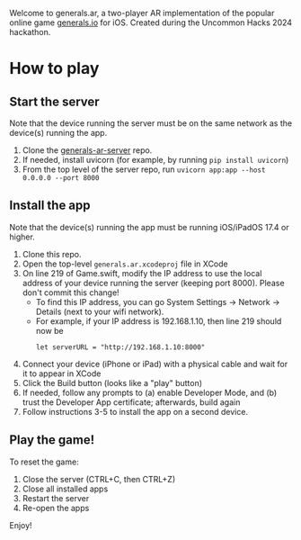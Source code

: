 Welcome to generals.ar, a two-player AR implementation of the popular online game [generals.io](generals.io) for iOS. Created during the Uncommon Hacks 2024 hackathon.

# How to play #
## Start the server ##
Note that the device running the server must be on the same network as the device(s) running the app.

1. Clone the [generals-ar-server](https://github.com/adinilfeld/generals-ar-server) repo.
2. If needed, install uvicorn (for example, by running `pip install uvicorn`)
3. From the top level of the server repo, run `uvicorn app:app --host 0.0.0.0 --port 8000`


## Install the app ##
Note that the device(s) running the app must be running iOS/iPadOS 17.4 or higher.

1. Clone this repo.
2. Open the top-level `generals.ar.xcodeproj` file in XCode
3. On line 219 of Game.swift, modify the IP address to use the local address of your device running the server (keeping port 8000). Please don't commit this change!
   - To find this IP address, you can go System Settings -> Network -> Details (next to your wifi network).
   - For example, if your IP address is 192.168.1.10, then line 219 should now be
     ```
     let serverURL = "http://192.168.1.10:8000"
     ```
5. Connect your device (iPhone or iPad) with a physical cable and wait for it to appear in XCode
6. Click the Build button (looks like a "play" button)
7. If needed, follow any prompts to (a) enable Developer Mode, and (b) trust the Developer App certificate; afterwards, build again
8. Follow instructions 3-5 to install the app on a second device.

## Play the game! ##
To reset the game: 
1. Close the server (CTRL+C, then CTRL+Z)
2. Close all installed apps
3. Restart the server
4. Re-open the apps

Enjoy!
